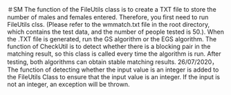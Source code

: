 ＃SM
The function of the FileUtils class is to create a TXT file to store the number of males and females entered. 
Therefore, you first need to run FileUtils clss. (Please refer to the wmmatch.txt file in the root directory, which contains the test data, and the number of people tested is 50.).
When the .TXT file is generated, run the GS algorithm or the EGS algorithm. 
The function of CheckUtil is to detect whether there is a blocking pair in the matching result, so this class is called every time the algorithm is run.
After testing, both algorithms can obtain stable matching results.
26/07/2020，The function of detecting whether the input value is an integer is added to the FileUtils Class to ensure that the input value is an integer. If the input is not an integer, an exception will be thrown.
